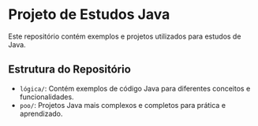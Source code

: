 # Projeto de Estudos Java

Este repositório contém exemplos e projetos utilizados para estudos de Java.

## Estrutura do Repositório

- `lógica/`: Contém exemplos de código Java para diferentes conceitos e funcionalidades.
- `poo/`: Projetos Java mais complexos e completos para prática e aprendizado.

